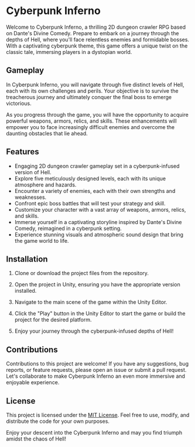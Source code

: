 # Cyberpunk Inferno

Welcome to Cyberpunk Inferno, a thrilling 2D dungeon crawler RPG based on Dante's Divine Comedy. Prepare to embark on a journey through the depths of Hell, where you'll face relentless enemies and formidable bosses. With a captivating cyberpunk theme, this game offers a unique twist on the classic tale, immersing players in a dystopian world.

## Gameplay

In Cyberpunk Inferno, you will navigate through five distinct levels of Hell, each with its own challenges and perils. Your objective is to survive the treacherous journey and ultimately conquer the final boss to emerge victorious.

As you progress through the game, you will have the opportunity to acquire powerful weapons, armors, relics, and skills. These enhancements will empower you to face increasingly difficult enemies and overcome the daunting obstacles that lie ahead.

## Features

- Engaging 2D dungeon crawler gameplay set in a cyberpunk-infused version of Hell.
- Explore five meticulously designed levels, each with its unique atmosphere and hazards.
- Encounter a variety of enemies, each with their own strengths and weaknesses.
- Confront epic boss battles that will test your strategy and skill.
- Customize your character with a vast array of weapons, armors, relics, and skills.
- Immerse yourself in a captivating storyline inspired by Dante's Divine Comedy, reimagined in a cyberpunk setting.
- Experience stunning visuals and atmospheric sound design that bring the game world to life.

## Installation

1. Clone or download the project files from the repository.

2. Open the project in Unity, ensuring you have the appropriate version installed.

3. Navigate to the main scene of the game within the Unity Editor.

4. Click the "Play" button in the Unity Editor to start the game or build the project for the desired platform.

5. Enjoy your journey through the cyberpunk-infused depths of Hell!

## Contributions

Contributions to this project are welcome! If you have any suggestions, bug reports, or feature requests, please open an issue or submit a pull request. Let's collaborate to make Cyberpunk Inferno an even more immersive and enjoyable experience.

## License

This project is licensed under the [MIT License](LICENSE). Feel free to use, modify, and distribute the code for your own purposes.

Enjoy your descent into the Cyberpunk Inferno and may you find triumph amidst the chaos of Hell!
